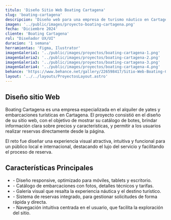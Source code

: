 ```yaml
---
titulo: 'Diseño Sitio Web Boating Cartagena'
slug: 'boating-cartagena'
descripcion: 'Diseño web para una empresa de turismo náutico en Cartagena, con una propuesta visual moderna y elegante, orientada a transmitir exclusividad, aventura y confianza, y a facilitar la reserva de experiencias en alta mar.'
imagen: '../public/images/proyecto-boating-cartagena.png'
fecha: 'Diciembre 2024'
cliente: 'Boating Cartagena'
rol: "Diseñador UX/UI"
duracion: '1 semana'
herramientas: 'Figma, Ilustrator'
imagenGaleria1: '../public/images/proyectos/boating-cartagena-1.png'
imagenGaleria2: '../public/images/proyectos/boating-cartagena-2.png'
imagenGaleria3: '../public/images/proyectos/boating-cartagena-3.png'
imagenGaleria4: '../public/images/proyectos/boating-cartagena-4.png'
behance: 'https://www.behance.net/gallery/226598417/Sitio-Web-Boating-Cartagena-(Cartagena-Co-2024)'
layout: '../../layouts/ProyectosLayout.astro'
---
```


<h2 class="text-[var(--rojo-principal)] text-4xl font-semibold mb-8">
				Diseño sitio Web
			</h2>
			<p class="text-white text-lg">
				Boating Cartagena es una empresa especializada en el alquiler de yates y
                embarcaciones turísticas en Cartagena. El proyecto consistió en el diseño de 
                su sitio web, con el objetivo de mostrar su catálogo de botes, brindar información 
                clara sobre precios y características, y permitir a los usuarios realizar reservas 
                directamente desde la página.
			</p>
			<p class="text-white text-lg mt-4">
				El reto fue diseñar una experiencia visual atractiva, intuitiva y funcional para
                un público local e internacional, destacando el lujo del servicio y facilitando el 
                proceso de reserva.
			</p>
			<h2
				class="text-[var(--rojo-principal)] text-4xl font-semibold mt-16 mb-8"
			>
				Características Principales
			</h2>
			<ul class="text-white text-lg">
				<li>
					- Diseño responsive, optimizado para móviles, tablets y escritorio.
				</li>
				<li>
					- Catálogo de embarcaciones con fotos, detalles técnicos y tarifas.
				</li>
				<li>
					- Galería visual que resalta la experiencia náutica y el destino turístico.
				</li>
				<li>
					- Sistema de reservas integrado, para gestionar solicitudes de forma rápida y directa.
				</li>
				<li>
					- Navegación intuitiva centrada en el usuario, que facilita la exploración del sitio.
				</li>
			</ul>